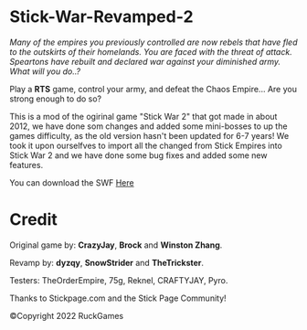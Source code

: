# Stick-War-Revamped-2
*Many of the empires you previously controlled are now rebels that have fled to the outskirts of their homelands. You are faced with the threat of attack. Speartons have rebuilt and declared war against your diminished army. What will you do..?*

Play a **RTS** game, control your army, and defeat the Chaos Empire... Are you strong enough to do so?

This is a mod of the ogirinal game "Stick War 2" that got made in about 2012, we have done som changes and added some mini-bosses to up the games difficulty, as the old version hasn't been updated for 6-7 years! We took it upon ourselfves to import all the changed from Stick Empires into Stick War 2 and we have done some bug fixes and added some new features.

You can download the SWF [Here](https://github.com/dyzqy/Stick-War-Revamped-2/raw/main/SW2%20revamped.swf)

# Credit

Original game by: **CrazyJay**, **Brock** and **Winston Zhang**.

Revamp by: **dyzqy**, **SnowStrider** and **TheTrickster**.

Testers: TheOrderEmpire, 75g, Reknel, CRAFTYJAY, Pyro.

Thanks to Stickpage.com and the Stick Page Community!

©Copyright 2022 RuckGames

